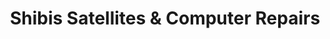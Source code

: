 ---
title: "Shibis Satellites & Computer Repairs"
url: /bristol/shibis-satellites-and-computer-repairs/
shop: computer
---
